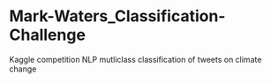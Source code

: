 # Mark-Waters_Classification-Challenge
Kaggle competition
NLP mutliclass classification of tweets on climate change  
